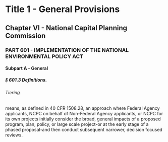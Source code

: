 
# Title 1 - General Provisions
## Chapter VI - National Capital Planning Commission
### PART 601 - IMPLEMENTATION OF THE NATIONAL ENVIRONMENTAL POLICY ACT
#### Subpart A - General
##### § 601.3 Definitions.
###### Tiering

means, as defined in 40 CFR 1508.28, an approach where Federal Agency applicants, NCPC on behalf of Non-Federal Agency applicants, or NCPC for its own projects initially consider the broad, general impacts of a proposed program, plan, policy, or large scale project-or at the early stage of a phased proposal-and then conduct subsequent narrower, decision focused reviews.
